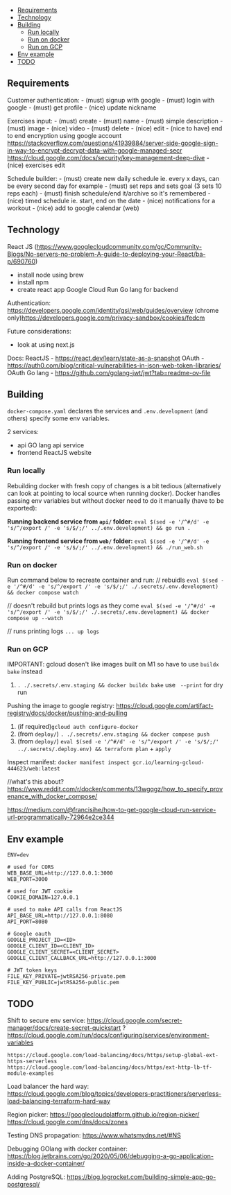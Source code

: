 - [Requirements](#requirements)
- [Technology](#technology)
- [Building](#building)
  - [Run locally](#run-locally)
  - [Run on docker](#run-on-docker)
  - [Run on GCP](#run-on-gcp)
- [Env example](#env-example)
- [TODO](#todo)


## Requirements<a name="reqs"></a>

Customer authentication:
    - (must) signup with google
    - (must) login with google
    - (must) get profile
    - (nice) update nickname

Exercises input:
    - (must) create
        - (must) name
        - (must) simple description
        - (must) image
        - (nice) video
    - (must) delete
    - (nice) edit
    - (nice to have) end to end encryption using google account
        https://stackoverflow.com/questions/41939884/server-side-google-sign-in-way-to-encrypt-decrypt-data-with-google-managed-secr
        https://cloud.google.com/docs/security/key-management-deep-dive
    - (nice) exercises edit

Schedule builder:
    - (must) create new daily schedule
        ie. every x days, can be every second day for example
    - (must) set reps and sets goal (3 sets 10 reps each)
    - (must) finish schedule/end it/archive so it's remembered
    - (nice) timed schedule
        ie. start, end on the date
    - (nice) notifications for a workout
    - (nice) add to google calendar (web)


## Technology<a name="technology"></a>

React JS (https://www.googlecloudcommunity.com/gc/Community-Blogs/No-servers-no-problem-A-guide-to-deploying-your-React/ba-p/690760)
 - install node using brew
 - install npm
 - create react app
Google Cloud Run
Go lang for backend

Authentication:
    https://developers.google.com/identity/gsi/web/guides/overview
    (chrome only)https://developers.google.com/privacy-sandbox/cookies/fedcm


Future considerations:
 - look at using next.js

 Docs:
    ReactJS
     - https://react.dev/learn/state-as-a-snapshot
    OAuth
     - https://auth0.com/blog/critical-vulnerabilities-in-json-web-token-libraries/
    OAuth Go lang
     - https://github.com/golang-jwt/jwt?tab=readme-ov-file


## Building<a name="building"></a>

`docker-compose.yaml` declares the services and `.env.development` (and others) specify some env variables.

2 services:
 - api
    GO lang api service
 - frontend
    ReactJS website

### Run locally<a name="run-locally"></a>

Rebuilding docker with fresh copy of changes is a bit tedious (alternatively can look at pointing to local source when running docker).
Docker handles passing env variables but without docker need to do it manually (have to be exported):

**Running backend service from `api/` folder:**
`eval $(sed -e '/^#/d' -e 's/^/export /' -e 's/$/;/' ../.env.development) && go run .`

**Running frontend service from `web/` folder:**
`eval $(sed -e '/^#/d' -e 's/^/export /' -e 's/$/;/' ../.env.development) && ./run_web.sh`

### Run on docker<a name="run-docker"></a>

Run command below to recreate container and run:
// rebuidls
`eval $(sed -e '/^#/d' -e 's/^/export /' -e 's/$/;/' ./.secrets/.env.development) && docker compose watch`

// doesn't rebuild but prints logs as they come
`eval $(sed -e '/^#/d' -e 's/^/export /' -e 's/$/;/' ./.secrets/.env.development) && docker compose up --watch`

// runs printing logs
`... up logs`


### Run on GCP<a name="run-gcp"></a>

IMPORTANT: gcloud dosen't like images built on M1 so have to use `buildx bake` instead
1. `. ./.secrets/.env.staging && docker buildx bake`
use ` --print` for dry run

Pushing the image to google registry:
https://cloud.google.com/artifact-registry/docs/docker/pushing-and-pulling

1. (if required)`gcloud auth configure-docker`
2. (from `deploy/`) `. ./.secrets/.env.staging && docker compose push`
3. (from `deploy/`) `eval $(sed -e '/^#/d' -e 's/^/export /' -e 's/$/;/' ../.secrets/.deploy.env) && terraform plan` + `apply`


Inspect manifest: `docker manifest inspect gcr.io/learning-gcloud-444623/web:latest`


//what's this about? https://www.reddit.com/r/docker/comments/13wgqgz/how_to_specify_provenance_with_docker_compose/

https://medium.com/@francisihe/how-to-get-google-cloud-run-service-url-programmatically-72964e2ce344


## Env example<a name="env-example"></a>

```
ENV=dev

# used for CORS
WEB_BASE_URL=http://127.0.0.1:3000
WEB_PORT=3000

# used for JWT cookie
COOKIE_DOMAIN=127.0.0.1

# used to make API calls from ReactJS
API_BASE_URL=http://127.0.0.1:8080
API_PORT=8080

# Google oauth
GOOGLE_PROJECT_ID=<ID>
GOOGLE_CLIENT_ID=<CLIENT_ID>
GOOGLE_CLIENT_SECRET=<CLIENT_SECRET>
GOOGLE_CLIENT_CALLBACK_URL=http://127.0.0.1:3000

# JWT token keys
FILE_KEY_PRIVATE=jwtRSA256-private.pem
FILE_KEY_PUBLIC=jwtRSA256-public.pem
```

## TODO<a name="todo"></a>
Shift to secure env service:
    https://cloud.google.com/secret-manager/docs/create-secret-quickstart
    ? https://cloud.google.com/run/docs/configuring/services/environment-variables

    https://cloud.google.com/load-balancing/docs/https/setup-global-ext-https-serverless
    https://cloud.google.com/load-balancing/docs/https/ext-http-lb-tf-module-examples

Load balancer the hard way:
    https://cloud.google.com/blog/topics/developers-practitioners/serverless-load-balancing-terraform-hard-way

Region picker:
    https://googlecloudplatform.github.io/region-picker/
    https://cloud.google.com/dns/docs/zones

Testing DNS propagation:
    https://www.whatsmydns.net/#NS

Debugging GOlang with docker container:
    https://blog.jetbrains.com/go/2020/05/06/debugging-a-go-application-inside-a-docker-container/

Adding PostgreSQL:
    https://blog.logrocket.com/building-simple-app-go-postgresql/